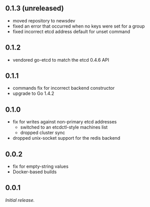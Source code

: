 ## 0.1.3 (unreleased)

* moved repository to newsdev
* fixed an error that occurred when no keys were set for a group
* fixed incorrect etcd address default for unset command

## 0.1.2

* vendored go-etcd to match the etcd 0.4.6 API

## 0.1.1

* commands fix for incorrect backend constructor
* upgrade to Go 1.4.2

## 0.1.0

* fix for writes against non-primary etcd addresses
	* switched to an etcdctl-style machines list
	* dropped cluster sync
* dropped unix-socket support for the redis backend

## 0.0.2

* fix for empty-string values
* Docker-based builds

## 0.0.1

*Initial release.*
